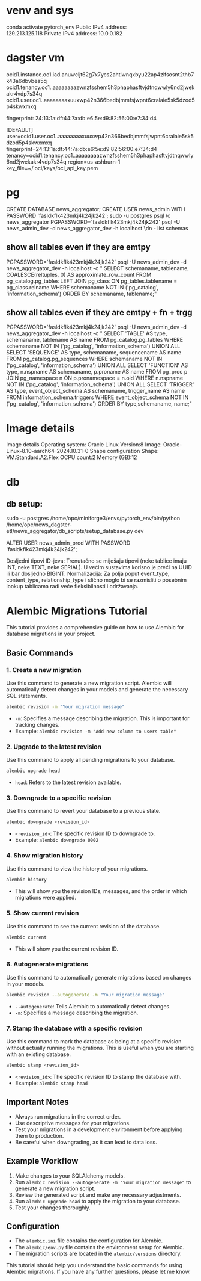 # venv and sys
conda activate pytorch_env
Public IPv4 address:  
129.213.125.118
Private IPv4 address: 
10.0.0.182

# dagster vm
ocid1.instance.oc1.iad.anuwcljt62g7x7ycs2ahtlwnqxbyu22ap4zlfsosnt2thb7k43a6dbvbea5q
ocid1.tenancy.oc1..aaaaaaaazwnzfsshem5h3phaphasftvjdtnqwwly6nd2jwekakr4vdp7s34q
ocid1.user.oc1..aaaaaaaaxuuxwp42n366bedbjmmfsjwpnt6cralaie5sk5dzod5p4skwxmxq

fingerprint: 24:13:1a:df:44:7a:db:e6:5e:d9:82:56:00:e7:34:d4

[DEFAULT]
user=ocid1.user.oc1..aaaaaaaaxuuxwp42n366bedbjmmfsjwpnt6cralaie5sk5dzod5p4skwxmxq
fingerprint=24:13:1a:df:44:7a:db:e6:5e:d9:82:56:00:e7:34:d4
tenancy=ocid1.tenancy.oc1..aaaaaaaazwnzfsshem5h3phaphasftvjdtnqwwly6nd2jwekakr4vdp7s34q
region=us-ashburn-1
key_file=~/.oci/keys/oci_api_key.pem

# pg
CREATE DATABASE news_aggregator;
CREATE USER news_admin WITH PASSWORD 'fasldkflk423mkj4k24jk242';
sudo -u postgres psql
\c news_aggregator
PGPASSWORD='fasldkflk423mkj4k24jk242' psql -U news_admin_dev -d news_aggregator_dev -h localhost
\dn - list schemas

## show all tables even if they are emtpy
PGPASSWORD='fasldkflk423mkj4k24jk242' psql -U news_admin_dev -d news_aggregator_dev -h localhost -c "
SELECT schemaname, tablename, COALESCE(reltuples, 0) AS approximate_row_count
FROM pg_catalog.pg_tables 
LEFT JOIN pg_class ON pg_tables.tablename = pg_class.relname
WHERE schemaname NOT IN ('pg_catalog', 'information_schema')
ORDER BY schemaname, tablename;"

## show all tables even if they are emtpy + fn + trgg
PGPASSWORD='fasldkflk423mkj4k24jk242' psql -U news_admin_dev -d news_aggregator_dev -h localhost -c "
SELECT 'TABLE' AS type, schemaname, tablename AS name 
FROM pg_catalog.pg_tables 
WHERE schemaname NOT IN ('pg_catalog', 'information_schema')
UNION ALL
SELECT 'SEQUENCE' AS type, schemaname, sequencename AS name 
FROM pg_catalog.pg_sequences 
WHERE schemaname NOT IN ('pg_catalog', 'information_schema')
UNION ALL
SELECT 'FUNCTION' AS type, n.nspname AS schemaname, p.proname AS name
FROM pg_proc p
JOIN pg_namespace n ON p.pronamespace = n.oid
WHERE n.nspname NOT IN ('pg_catalog', 'information_schema')
UNION ALL
SELECT 'TRIGGER' AS type, event_object_schema AS schemaname, trigger_name AS name
FROM information_schema.triggers
WHERE event_object_schema NOT IN ('pg_catalog', 'information_schema')
ORDER BY type,schemaname, name;"





# Image details
Image details
Operating system:
Oracle Linux
Version:8
Image:
Oracle-Linux-8.10-aarch64-2024.10.31-0
Shape configuration
Shape: VM.Standard.A2.Flex
OCPU count:2
Memory (GB):12


# db
## db setup:
sudo -u postgres /home/opc/miniforge3/envs/pytorch_env/bin/python \
    /home/opc/news_dagster-etl/news_aggregator/db_scripts/setup_database.py dev

ALTER USER news_admin_prod WITH PASSWORD 'fasldkflk423mkj4k24jk242';



Dosljedni tipovi ID-jeva: Trenutačno se miješaju tipovi (neke tablice imaju INT, neke TEXT, neke SERIAL). U većim sustavima korisno je preći na UUID ili bar dosljedno BIGINT.
Normalizacija: Za polja poput event_type, content_type, relationship_type i slično moglo bi se razmisliti o posebnim lookup tablicama radi veće fleksibilnosti i održavanja.

# Alembic Migrations Tutorial

This tutorial provides a comprehensive guide on how to use Alembic for database migrations in your project.

## Basic Commands

### 1. Create a new migration

Use this command to generate a new migration script. Alembic will automatically detect changes in your models and generate the necessary SQL statements.

```bash
alembic revision -m "Your migration message"
```

   - `-m`:  Specifies a message describing the migration. This is important for tracking changes.
   - Example: `alembic revision -m "Add new column to users table"`

### 2. Upgrade to the latest revision

Use this command to apply all pending migrations to your database.

```bash
alembic upgrade head
```

   - `head`: Refers to the latest revision available.

### 3. Downgrade to a specific revision

Use this command to revert your database to a previous state.

```bash
alembic downgrade <revision_id>
```

   - `<revision_id>`: The specific revision ID to downgrade to.
   - Example: `alembic downgrade 0002`

### 4. Show migration history

Use this command to view the history of your migrations.

```bash
alembic history
```

   - This will show you the revision IDs, messages, and the order in which migrations were applied.

### 5. Show current revision

Use this command to see the current revision of the database.

```bash
alembic current
```

   - This will show you the current revision ID.

### 6. Autogenerate migrations

Use this command to automatically generate migrations based on changes in your models.

```bash
alembic revision --autogenerate -m "Your migration message"
```

   - `--autogenerate`: Tells Alembic to automatically detect changes.
   - `-m`: Specifies a message describing the migration.

### 7. Stamp the database with a specific revision

Use this command to mark the database as being at a specific revision without actually running the migrations. This is useful when you are starting with an existing database.

```bash
alembic stamp <revision_id>
```

   - `<revision_id>`: The specific revision ID to stamp the database with.
   - Example: `alembic stamp head`

## Important Notes

-   Always run migrations in the correct order.
-   Use descriptive messages for your migrations.
-   Test your migrations in a development environment before applying them to production.
-   Be careful when downgrading, as it can lead to data loss.

## Example Workflow

1.  Make changes to your SQLAlchemy models.
2.  Run `alembic revision --autogenerate -m "Your migration message"` to generate a new migration script.
3.  Review the generated script and make any necessary adjustments.
4.  Run `alembic upgrade head` to apply the migration to your database.
5.  Test your changes thoroughly.

## Configuration

-   The `alembic.ini` file contains the configuration for Alembic.
-   The `alembic/env.py` file contains the environment setup for Alembic.
-   The migration scripts are located in the `alembic/versions` directory.

This tutorial should help you understand the basic commands for using Alembic migrations. If you have any further questions, please let me know.

